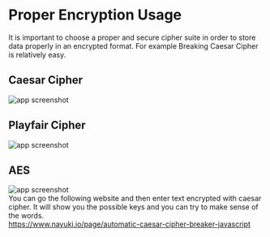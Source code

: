 # Proper Encryption Usage
It is important to choose a proper and secure cipher suite in order to store data properly in an encrypted format.
For example Breaking Caesar Cipher is relatively easy. <br>
## Caesar Cipher
![app screenshot](https://github.com/dan7800/VulnerableAndroidAppOracle/blob/master/Pictures/Proper%20Encryption/Caesar.png)
<br>
## Playfair Cipher
![app screenshot](https://github.com/dan7800/VulnerableAndroidAppOracle/blob/master/Pictures/Proper%20Encryption/Playfair.png)
<br>
## AES
![app screenshot](https://github.com/dan7800/VulnerableAndroidAppOracle/blob/master/Pictures/Proper%20Encryption/AES.png)
<br>
You can go the following website and then enter text encrypted with caesar cipher. It will show you the possible keys and you can try to make sense of the words.<br>
https://www.nayuki.io/page/automatic-caesar-cipher-breaker-javascript

